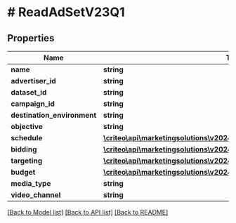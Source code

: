 # # ReadAdSetV23Q1

## Properties

Name | Type | Description | Notes
------------ | ------------- | ------------- | -------------
**name** | **string** |  | [optional]
**advertiser_id** | **string** |  | [optional]
**dataset_id** | **string** |  | [optional]
**campaign_id** | **string** |  | [optional]
**destination_environment** | **string** |  | [optional]
**objective** | **string** |  | [optional]
**schedule** | [**\criteo\api\marketingsolutions\v2024_04\Model\ReadAdSetScheduleV23Q1**](ReadAdSetScheduleV23Q1.md) |  | [optional]
**bidding** | [**\criteo\api\marketingsolutions\v2024_04\Model\ReadAdSetBiddingV23Q1**](ReadAdSetBiddingV23Q1.md) |  | [optional]
**targeting** | [**\criteo\api\marketingsolutions\v2024_04\Model\AdSetTargetingV23Q1**](AdSetTargetingV23Q1.md) |  | [optional]
**budget** | [**\criteo\api\marketingsolutions\v2024_04\Model\ReadAdSetBudgetV23Q1**](ReadAdSetBudgetV23Q1.md) |  | [optional]
**media_type** | **string** |  | [optional]
**video_channel** | **string** |  | [optional]

[[Back to Model list]](../../README.md#models) [[Back to API list]](../../README.md#endpoints) [[Back to README]](../../README.md)
